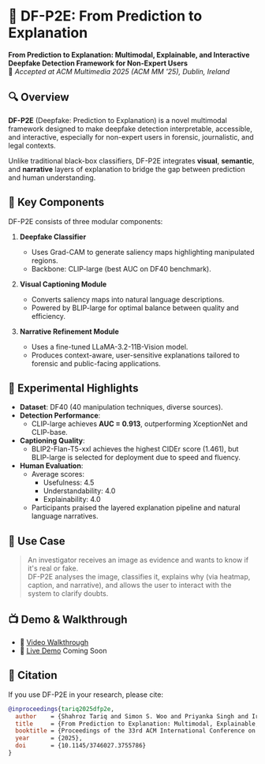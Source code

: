 # 🧠 DF-P2E: From Prediction to Explanation  
**From Prediction to Explanation: Multimodal, Explainable, and Interactive Deepfake Detection Framework for Non-Expert Users**  
📍 *Accepted at ACM Multimedia 2025 (ACM MM '25), Dublin, Ireland*

## 🔍 Overview
**DF-P2E** (Deepfake: Prediction to Explanation) is a novel multimodal framework designed to make deepfake detection interpretable, accessible, and interactive, especially for non-expert users in forensic, journalistic, and legal contexts.

Unlike traditional black-box classifiers, DF-P2E integrates **visual**, **semantic**, and **narrative** layers of explanation to bridge the gap between prediction and human understanding.

## 🧩 Key Components

DF-P2E consists of three modular components:

1. **Deepfake Classifier**  
   - Uses Grad-CAM to generate saliency maps highlighting manipulated regions.  
   - Backbone: CLIP-large (best AUC on DF40 benchmark).

2. **Visual Captioning Module**  
   - Converts saliency maps into natural language descriptions.  
   - Powered by BLIP-large for optimal balance between quality and efficiency.

3. **Narrative Refinement Module**  
   - Uses a fine-tuned LLaMA-3.2-11B-Vision model.  
   - Produces context-aware, user-sensitive explanations tailored to forensic and public-facing applications.

## 🧪 Experimental Highlights

- **Dataset**: DF40 (40 manipulation techniques, diverse sources).
- **Detection Performance**:  
  - CLIP-large achieves **AUC = 0.913**, outperforming XceptionNet and CLIP-base.
- **Captioning Quality**:  
  - BLIP2-Flan-T5-xxl achieves the highest CIDEr score (1.461), but BLIP-large is selected for deployment due to speed and fluency.
- **Human Evaluation**:  
  - Average scores:  
    - Usefulness: 4.5  
    - Understandability: 4.0  
    - Explainability: 4.0  
  - Participants praised the layered explanation pipeline and natural language narratives.

## 🎯 Use Case

> An investigator receives an image as evidence and wants to know if it's real or fake.  
> DF-P2E analyses the image, classifies it, explains why (via heatmap, caption, and narrative), and allows the user to interact with the system to clarify doubts.

## 📺 Demo & Walkthrough
- 🎥 [Video Walkthrough](https://zenodo.org/records/15198666) 
- 🔗 [Live Demo]() Coming Soon

## 📄 Citation
If you use DF-P2E in your research, please cite:
```bibtex
@inproceedings{tariq2025dfp2e,
  author    = {Shahroz Tariq and Simon S. Woo and Priyanka Singh and Irena Irmalasari and Saakshi Gupta and Dev Gupta},
  title     = {From Prediction to Explanation: Multimodal, Explainable, and Interactive Deepfake Detection Framework for Non-Expert Users},
  booktitle = {Proceedings of the 33rd ACM International Conference on Multimedia (ACM MM '25)},
  year      = {2025},
  doi       = {10.1145/3746027.3755786}
}
